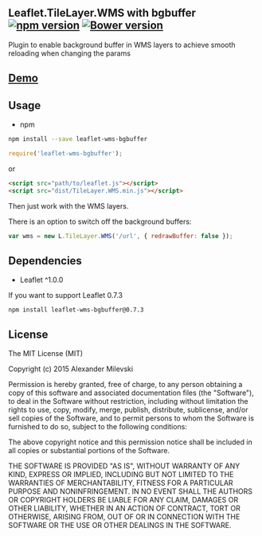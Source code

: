 ## Leaflet.TileLayer.WMS with bgbuffer [![npm version](https://badge.fury.io/js/leaflet-wms-bgbuffer.svg)](http://badge.fury.io/js/leaflet-wms-bgbuffer) [![Bower version](https://badge.fury.io/bo/leaflet-wms-bgbuffer.svg)](http://badge.fury.io/bo/leaflet-wms-bgbuffer)

Plugin to enable background buffer in WMS layers to achieve smooth reloading
when changing the params

## [Demo](http://w8r.github.io/leaflet-wms-bgbuffer/example/)

## Usage

* npm

```bash
npm install --save leaflet-wms-bgbuffer
```

```js
require('leaflet-wms-bgbuffer');
```

or

```html
<script src="path/to/leaflet.js"></script>
<script src="dist/TileLayer.WMS.min.js"></script>
```

Then just work with the WMS layers.

There is an option to switch off the background buffers:

```js
var wms = new L.TileLayer.WMS('/url', { redrawBuffer: false });
```

## Dependencies

* Leaflet ^1.0.0

If you want to support Leaflet 0.7.3
```shell
npm install leaflet-wms-bgbuffer@0.7.3
```

## License

The MIT License (MIT)

Copyright (c) 2015 Alexander Milevski

Permission is hereby granted, free of charge, to any person obtaining a copy of this software and associated documentation files (the "Software"), to deal in the Software without restriction, including without limitation the rights to use, copy, modify, merge, publish, distribute, sublicense, and/or sell copies of the Software, and to permit persons to whom the Software is furnished to do so, subject to the following conditions:

The above copyright notice and this permission notice shall be included in all copies or substantial portions of the Software.

THE SOFTWARE IS PROVIDED "AS IS", WITHOUT WARRANTY OF ANY KIND, EXPRESS OR IMPLIED, INCLUDING BUT NOT LIMITED TO THE WARRANTIES OF MERCHANTABILITY, FITNESS FOR A PARTICULAR PURPOSE AND NONINFRINGEMENT. IN NO EVENT SHALL THE AUTHORS OR COPYRIGHT HOLDERS BE LIABLE FOR ANY CLAIM, DAMAGES OR OTHER LIABILITY, WHETHER IN AN ACTION OF CONTRACT, TORT OR OTHERWISE, ARISING FROM, OUT OF OR IN CONNECTION WITH THE SOFTWARE OR THE USE OR OTHER DEALINGS IN THE SOFTWARE.

